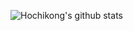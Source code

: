 ![Hochikong's github stats](https://github-readme-stats.vercel.app/api?username=Hochikong&show_icons=true&theme=tokyonight&show_icons=true)
